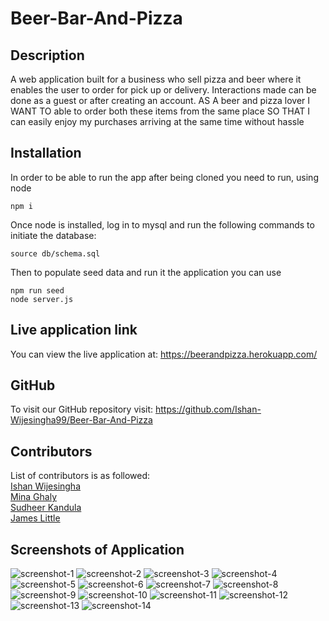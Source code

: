 # Beer-Bar-And-Pizza
## Description
A web application built for a business who sell pizza and beer where it enables the user to order for pick up or delivery. Interactions made can be done as a guest or after creating an account. 
AS A beer and pizza lover
I WANT TO able to order both these items from the same place
SO THAT I can easily enjoy my purchases arriving at the same time without hassle

## Installation
In order to be able to run the app after being cloned you need to run, using node
```
npm i
```
Once node is installed, log in to mysql and run the following commands to initiate the database:
```
source db/schema.sql
```
Then to populate seed data and run it the application you can use
```
npm run seed
node server.js
```

## Live application link
You can view the live application at: https://beerandpizza.herokuapp.com/
 
## GitHub
To visit our GitHub repository visit: https://github.com/Ishan-Wijesingha99/Beer-Bar-And-Pizza

## Contributors

List of contributors is as followed:<br /> 
[Ishan Wijesingha](https://github.com/Ishan-Wijesingha99)<br />
[Mina Ghaly ](https://github.com/Master20100)<br />
[Sudheer Kandula](https://github.com/sudheer313)<br />
[James Little](https://github.com/Jamlit37)

## Screenshots of Application
![screenshot-1](./Develop/public/images/readme-imgs/screenshot-1.png)
![screenshot-2](./Develop/public/images/readme-imgs/screenshot-2.png)
![screenshot-3](./Develop/public/images/readme-imgs/screenshot-3.png)
![screenshot-4](./Develop/public/images/readme-imgs/screenshot-4.png)
![screenshot-5](./Develop/public/images/readme-imgs/screenshot-5.png)
![screenshot-6](./Develop/public/images/readme-imgs/screenshot-6.png)
![screenshot-7](./Develop/public/images/readme-imgs/screenshot-7.png)
![screenshot-8](./Develop/public/images/readme-imgs/screenshot-8.png)
![screenshot-9](./Develop/public/images/readme-imgs/screenshot-9.png)
![screenshot-10](./Develop/public/images/readme-imgs/screenshot-10.png)
![screenshot-11](./Develop/public/images/readme-imgs/screenshot-11.png)
![screenshot-12](./Develop/public/images/readme-imgs/screenshot-12.png)
![screenshot-13](./Develop/public/images/readme-imgs/screenshot-13.png)
![screenshot-14](./Develop/public/images/readme-imgs/screenshot-14.png)